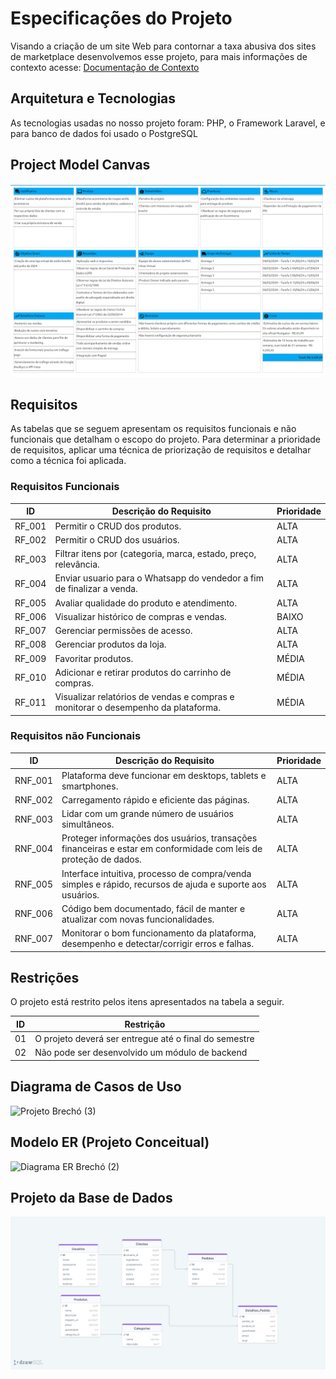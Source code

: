 # Especificações do Projeto

Visando a criação de um site Web para contornar a taxa abusiva dos sites de marketplace desenvolvemos esse projeto, para mais informações de contexto acesse: <span style="color:red"><a href="1-Documentação de Contexto.md"> Documentação de Contexto</a></span>

## Arquitetura e Tecnologias

As tecnologias usadas no nosso projeto foram: PHP, o Framework Laravel, e para banco de dados foi usado o PostgreSQL

## Project Model Canvas

<img src="img/project_model_canvas_renova.png" />



## Requisitos

As tabelas que se seguem apresentam os requisitos funcionais e não funcionais que detalham o escopo do projeto. Para determinar a prioridade de requisitos, aplicar uma técnica de priorização de requisitos e detalhar como a técnica foi aplicada.

### Requisitos Funcionais

|ID    |Descrição do Requisito  |Prioridade|
|------|--------------------------------------------|----|
|RF_001|Permitir o CRUD dos produtos.|ALTA| 
|RF_002|Permitir o CRUD dos usuários.|ALTA| 
|RF_003|Filtrar itens por (categoria, marca, estado, preço, relevância.|ALTA|
|RF_004|Enviar usuario para o Whatsapp do vendedor a fim de finalizar a venda.|ALTA|
|RF_005|Avaliar qualidade do produto e atendimento.|ALTA|
|RF_006|Visualizar histórico de compras e vendas.|BAIXO|
|RF_007|Gerenciar permissões de acesso.|ALTA|
|RF_008|Gerenciar produtos da loja.|ALTA|
|RF_009|Favoritar produtos.|MÉDIA|
|RF_010|Adicionar e retirar produtos do carrinho de compras.|MÉDIA|
|RF_011|Visualizar relatórios de vendas e compras e monitorar o desempenho da plataforma.|MÉDIA|

### Requisitos não Funcionais

|ID     | Descrição do Requisito  |Prioridade |
|-------|-------------------------|----|
|RNF_001| Plataforma deve funcionar em desktops, tablets e smartphones. | ALTA | 
|RNF_002| Carregamento rápido e eficiente das páginas. |  ALTA | 
|RNF_003| Lidar com um grande número de usuários simultâneos. |  ALTA |
|RNF_004| Proteger informações dos usuários, transações financeiras e estar em conformidade com leis de proteção de dados. |  ALTA |
|RNF_005| Interface intuitiva, processo de compra/venda simples e rápido, recursos de ajuda e suporte aos usuários. |  ALTA |
|RNF_006| Código bem documentado, fácil de manter e atualizar com novas funcionalidades. |  ALTA |
|RNF_007| Monitorar o bom funcionamento da plataforma, desempenho e detectar/corrigir erros e falhas. |  ALTA |

## Restrições

O projeto está restrito pelos itens apresentados na tabela a seguir.

|ID| Restrição                                             |
|--|-------------------------------------------------------|
|01| O projeto deverá ser entregue até o final do semestre |
|02| Não pode ser desenvolvido um módulo de backend        |

## Diagrama de Casos de Uso 

![Projeto Brechó (3)](https://github.com/ICEI-PUC-Minas-PMV-ADS/pmv-ads-2024-1-e5-proj-empext-t1-pmv-ads-2024-1-e3-proj-brecho/assets/103543979/a750b869-9db9-4c1f-8b9c-e6764cf04ad7)

## Modelo ER (Projeto Conceitual)

![Diagrama ER Brechó (2)](https://github.com/ICEI-PUC-Minas-PMV-ADS/pmv-ads-2024-1-e5-proj-empext-t1-pmv-ads-2024-1-e3-proj-brecho/assets/103543979/c22ce97e-28f7-4184-926c-546ba7ee8795)



## Projeto da Base de Dados

<img src="img/modelagem_dados.png" />
